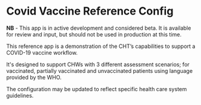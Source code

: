 # Covid Vaccine Reference Config

**NB** - This app is in active development and considered beta. It is available for review and input, but should not be used in production at this time. 

This reference app is a demonstration of the CHT’s capabilities to support a COVID-19 vaccine workflow.

It's designed to support CHWs with 3 different assessment scenarios; for vaccinated, partially vaccinated and unvaccinated patients using language provided by the WHO.

The configuration may be updated to reflect specific health care system guidelines.
